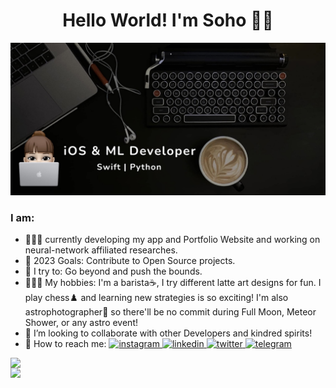<p>
  <h1 align="center"><b>Hello World! I'm Soho 👋🏼</b></h1>
</p>

  [![My Desk Setup](Resources/MyDeskSetup.jpg)](https://www.youtube.com/watch?v=SDkAGkd4NLc) 


### I am:
- 👩🏼‍💻 currently developing my app and Portfolio Website and working on neural-network affiliated researches.
- 🥅 2023 Goals: Contribute to Open Source projects.
- 🧗 I try to: Go beyond and push the bounds.
- ⛹🏼‍♀️ My hobbies: I'm a barista☕️, I try different latte art designs for fun. I play chess♟️ and learning new strategies is so exciting! I'm also astrophotographer🔭 so there'll be no commit during Full Moon, Meteor Shower, or any astro event!
- 👯 I’m looking to collaborate with other Developers and kindred spirits!
- 💬 How to reach me: <a href="https://instagram.com/soho.codes"><img src='https://cdn.jsdelivr.net/npm/simple-icons@3.0.1/icons/instagram.svg' alt='instagram' height='20'>  <a href="https://www.linkedin.com/hoseinpur"><img src='https://cdn.jsdelivr.net/npm/simple-icons@3.0.1/icons/linkedin.svg' alt='linkedin' height='20'>  <a href="https://twitter.com/soho.codes"><img src='https://cdn.jsdelivr.net/npm/simple-icons@3.0.1/icons/twitter.svg' alt='twitter' height='20'>  <a href="https://t.me/studywithsoho"><img src='https://cdn.jsdelivr.net/npm/simple-icons@3.0.1/icons/telegram.svg' alt='telegram' height='20'>

<center>

  <tr>
      <td><img width="400px" align="left" src="https://github-readme-stats-git-masterrstaa-rickstaa.vercel.app/api/top-langs/?username=hoseinpur&hide=html,TSQL,CSS,PLSQL,php,SCSS,Jupyter%20Notebook&layout=compact&count_private=true&langs_count=8" /></td>
      <td><img width="495px" align="left" src="https://github-readme-stats-git-masterrstaa-rickstaa.vercel.app/api?username=hoseinpur&show_icons=true&count_private=true" /></td>
  </tr>   

</center>

<br>

<!--[website]: -->
<!--[youtube]: https://www.youtube.com/channel/UCtffRh8jaAE0qqS-ESVYCHw-->
[instagram]: https://instagram.com/soho.codes
[linkedin]: https://www.linkedin.com/hoseinpur

